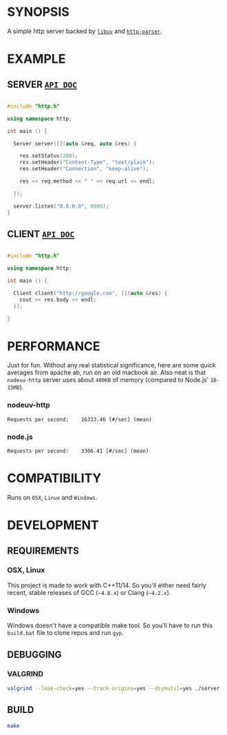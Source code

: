# SYNOPSIS

A simple http server backed by [`libuv`](https://github.com/joyent/libuv)
and [`http-parser`](https://github.com/joyent/http-parser).

# EXAMPLE

## SERVER [`API DOC`](https://github.com/hij1nx/nodeuv-http/wiki/Server-Documentation)
```cpp

#include "http.h"

using namespace http;

int main () {

  Server server([](auto &req, auto &res) {

    res.setStatus(200);
    res.setHeader("Content-Type", "text/plain");
    res.setHeader("Connection", "keep-alive");

    res << req.method << " " << req.url << endl;

  });

  server.listen("0.0.0.0", 8000);
}
```

## CLIENT [`API DOC`](https://github.com/hij1nx/nodeuv-http/wiki/Client-Documentation)
```cpp

#include "http.h"

using namespace http;

int main () {

  Client client("http://google.com", [](auto &res) {
    cout << res.body << endl;
  });

}
```

# PERFORMANCE

Just for fun. Without any real statistical significance, here are
some quick averages from apache ab, run on an old macbook air. Also
neat is that `nodeuv-http` server uses about `400KB` of memory 
(compared to Node.js' `10-15MB`).

### nodeuv-http
```
Requests per second:    16333.46 [#/sec] (mean)
```

### node.js
```
Requests per second:    3366.41 [#/sec] (mean)
```

# COMPATIBILITY
Runs on `OSX`, `Linux` and `Windows`.

# DEVELOPMENT

## REQUIREMENTS 

### OSX, Linux
This project is made to work with C++11/14. So you'll either need
fairly recent, stable releases of GCC (`~4.8.x`) or Clang (`~4.2.x`).

### Windows
Windows doesn't have a compatible make tool. So you'll have to run 
this `build.bat` file to clone repos and run `gyp`.

## DEBUGGING

### VALGRIND

```bash
valgrind --leak-check=yes --track-origins=yes --dsymutil=yes ./server
```

## BUILD

```bash
make
```

